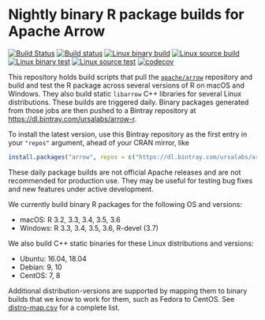 # Nightly binary R package builds for Apache Arrow

[![Build Status](https://travis-ci.org/ursa-labs/arrow-r-nightly.png?branch=master)](https://travis-ci.org/ursa-labs/arrow-r-nightly)
[![Build status](https://ci.appveyor.com/api/projects/status/ume8udm5r26u2c9l/branch/master?svg=true)](https://ci.appveyor.com/project/nealrichardson/arrow-r-nightly-yxl55/branch/master)
[![Linux binary build](https://github.com/ursa-labs/arrow-r-nightly/workflows/Build%20binary%20C++%20libraries/badge.svg)](https://github.com/ursa-labs/arrow-r-nightly/actions?query=workflow%3A"Build+binary+C%2B%2B+libraries")
[![Linux source build](https://github.com/ursa-labs/arrow-r-nightly/workflows/Build%20source%20packages/badge.svg)](https://github.com/ursa-labs/arrow-r-nightly/actions?query=workflow%3A"Build+source+packages")
[![Linux binary test](https://github.com/ursa-labs/arrow-r-nightly/workflows/Test%20binary%20installation%20from%20Bintray/badge.svg)](https://github.com/ursa-labs/arrow-r-nightly/actions?query=workflow%3A"Test+binary+installation+from+Bintray")
[![Linux source test](https://github.com/ursa-labs/arrow-r-nightly/workflows/Test%20source%20installation%20from%20Bintray/badge.svg)](https://github.com/ursa-labs/arrow-r-nightly/actions?query=workflow%3A"Test+source+installation+from+Bintray")
[![codecov](https://codecov.io/gh/ursa-labs/arrow-r-nightly/branch/master/graph/badge.svg)](https://codecov.io/gh/ursa-labs/arrow-r-nightly)

This repository holds build scripts that pull the [`apache/arrow`](https://github.com/apache/arrow) repository and build and test the R package across several versions of R on macOS and Windows. They also build static `libarrow` C++ libraries for several Linux distributions.
These builds are triggered daily. Binary packages generated from those jobs are then pushed to a Bintray repository at https://dl.bintray.com/ursalabs/arrow-r.

To install the latest version, use this Bintray repository as the first entry in your `"repos"` argument, ahead of your CRAN mirror, like

```r
install.packages("arrow", repos = c("https://dl.bintray.com/ursalabs/arrow-r", getOption("repos")))
```

These daily package builds are not official Apache releases and are not recommended for production use. They may be useful for testing bug fixes and new features under active development.

We currently build binary R packages for the following OS and versions:

* macOS: R 3.2, 3.3, 3.4, 3.5, 3.6
* Windows: R 3.3, 3.4, 3.5, 3.6, R-devel (3.7)

We also build C++ static binaries for these Linux distributions and versions:

* Ubuntu: 16.04, 18.04
* Debian: 9, 10
* CentOS: 7, 8

Additional distribution-versions are supported by mapping them to binary builds that we know to work for them, such as Fedora to CentOS. See [distro-map.csv](https://github.com/ursa-labs/arrow-r-nightly/blob/master/linux/distro-map.csv) for a complete list.

